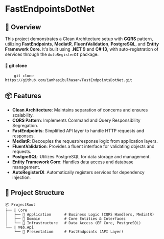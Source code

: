 # FastEndpointsDotNet

## 🚀 **Overview**
This project demonstrates a Clean Architecture setup with **CQRS** pattern, utilizing **FastEndpoints**, **MediatR**, **FluentValidation**, **PostgreSQL**, and **Entity Framework Core**. It's built using **.NET 9** and **C# 13**, with auto-registration of services through the `AutoRegisterDI` package.

#### 📝 **git clone**
        git clone https://github.com/iamhasibulhasan/FastEndpointsDotNet.git


## 📦 **Features**
- **Clean Architecture**: Maintains separation of concerns and ensures scalability.
- **CQRS Pattern**: Implements Command and Query Responsibility Segregation.
- **FastEndpoints**: Simplified API layer to handle HTTP requests and responses.
- **MediatR**: Decouples the request/response logic from application layers.
- **FluentValidation**: Provides a fluent interface for validating objects and requests.
- **PostgreSQL**: Utilizes PostgreSQL for data storage and management.
- **Entity Framework Core**: Handles data access and database management.
- **AutoRegisterDI**: Automatically registers services for dependency injection.

## 📂 **Project Structure**

```plaintext
📦 ProjectRoot
├── 📁 Core
│   ├── 📁 Application      # Business Logic (CQRS Handlers, MediatR)
│   ├── 📁 Domain           # Core Entities & Interfaces
│   └── 📁 Infrastructure   # Data Access (EF Core, PostgreSQL)
└── 📁 Web.Api
    └── 📁 Presentation     # FastEndpoints (API Layer)

